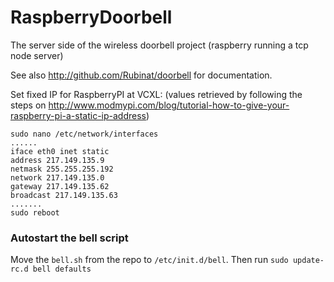 RaspberryDoorbell
=================

The server side of the wireless doorbell project (raspberry running a tcp node server)

See also http://github.com/Rubinat/doorbell for documentation.

Set fixed IP for RaspberryPI at VCXL:
(values retrieved by following the steps on http://www.modmypi.com/blog/tutorial-how-to-give-your-raspberry-pi-a-static-ip-address)
```
sudo nano /etc/network/interfaces
......
iface eth0 inet static
address 217.149.135.9
netmask 255.255.255.192
network 217.149.135.0
gateway 217.149.135.62
broadcast 217.149.135.63
.......
sudo reboot
```

### Autostart the bell script
Move the ```bell.sh``` from the repo to ```/etc/init.d/bell```. Then run ```sudo update-rc.d bell defaults```
